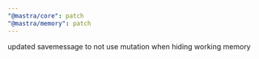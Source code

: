 ```yaml
---
"@mastra/core": patch
"@mastra/memory": patch
---
```


updated savemessage to not use mutation when hiding working memory

